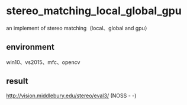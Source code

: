 # stereo_matching_local_global_gpu
an implement of stereo matching（local、global and gpu）
## environment
win10、vs2015、mfc、opencv
## result
http://vision.middlebury.edu/stereo/eval3/  (NOSS - -)
